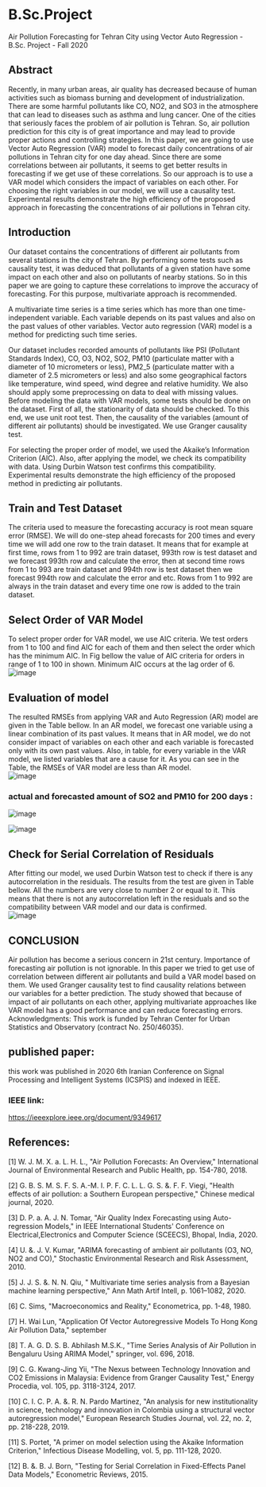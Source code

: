 # B.Sc.Project
Air Pollution Forecasting for Tehran City using Vector Auto Regression - B.Sc. Project - Fall 2020  
## Abstract   
Recently, in many urban areas, air quality has 
decreased because of human activities such as biomass burning 
and development of industrialization. There are some harmful 
pollutants like CO, NO2, and SO3 in the atmosphere that can lead 
to diseases such as asthma and lung cancer. One of the cities that 
seriously faces the problem of air pollution is Tehran. So, air 
pollution prediction for this city is of great importance and may 
lead to provide proper actions and controlling strategies. In this 
paper, we are going to use Vector Auto Regression (VAR) model 
to forecast daily concentrations of air pollutions in Tehran city for 
one day ahead. Since there are some correlations between air 
pollutants, it seems to get better results in forecasting if we get use
of these correlations. So our approach is to use a VAR model which 
considers the impact of variables on each other. For choosing the 
right variables in our model, we will use a causality test.
Experimental results demonstrate the high efficiency of the 
proposed approach in forecasting the concentrations of air 
pollutions in Tehran city.
    
## Introduction 

Our dataset contains the concentrations of different air 
pollutants from several stations in the city of Tehran. By 
performing some tests such as causality test, it was deduced that 
pollutants of a given station have some impact on each other and 
also on pollutants of nearby stations. So in this paper we are 
going to capture these correlations to improve the accuracy of 
forecasting. For this purpose, multivariate approach is 
recommended.  
  
A multivariate time series is a time series which has more 
than one time-independent variable. Each variable depends on 
its past values and also on the past values of other variables.
Vector auto regression (VAR) model is a method for predicting 
such time series.  

Our dataset includes recorded amounts of pollutants like PSI
(Pollutant Standards Index), CO, O3, NO2, SO2, PM10
(particulate matter with a diameter of 10 micrometers or less), 
PM2_5 (particulate matter with a diameter of 2.5 micrometers or 
less) and also some geographical factors like temperature, wind 
speed, wind degree and relative humidity. We also should apply 
some preprocessing on data to deal with missing values. Before 
modeling the data with VAR models, some tests should be done 
on the dataset. First of all, the stationarity of data should be 
checked. To this end, we use unit root test. Then, the causality 
of the variables (amount of different air pollutants) should be 
investigated. We use Granger causality test.  

For selecting the proper order of model, we used the 
Akaike’s Information Criterion (AIC). Also, after applying the 
model, we check its compatibility with data. Using Durbin 
Watson test confirms this compatibility. Experimental results 
demonstrate the high efficiency of the proposed method in 
predicting air pollutants.  

## Train and Test Dataset  

The criteria used to measure the forecasting accuracy is root 
mean square error (RMSE). We will do one-step ahead forecasts 
for 200 times and every time we will add one row to the train 
dataset. It means that for example at first time, rows from 1 to 
992 are train dataset, 993th row is test dataset and we forecast 
993th row and calculate the error, then at second time rows from 
1 to 993 are train dataset and 994th row is test dataset then we 
forecast 994th row and calculate the error and etc. Rows from 1 
to 992 are always in the train dataset and every time one row is 
added to the train dataset.  

## Select Order of VAR Model  

To select proper order for VAR model, we use AIC criteria. 
We test orders from 1 to 100 and find AIC for each of them and 
then select the order which has the minimum AIC. In Fig bellow the 
value of AIC criteria for orders in range of 1 to 100 in shown. 
Minimum AIC occurs at the lag order of 6.  
![image](https://user-images.githubusercontent.com/44861408/135466048-a0ccd24f-1c90-4442-a08a-15e6f89f42f6.png)

## Evaluation of model  

The resulted RMSEs from applying VAR and Auto
Regression (AR) model are given in the Table bellow. In an AR 
model, we forecast one variable using a linear combination of its 
past values. It means that in AR model, we do not consider 
impact of variables on each other and each variable is forecasted 
only with its own past values. Also, in table, for every variable in the VAR model, we 
listed variables that are a cause for it. As you can see in the Table, the RMSEs of VAR model are less than AR model.  
![image](https://user-images.githubusercontent.com/44861408/135466471-a62f6c62-c8bf-4e2d-99f3-b028a5e6c48c.png)  

### actual and forecasted amount of SO2 and PM10 for 200 days :  
![image](https://user-images.githubusercontent.com/44861408/135467232-f43fd1a5-5d78-41c3-ad90-1459cf6beffb.png)  
  
![image](https://user-images.githubusercontent.com/44861408/135467325-9e86e2bb-7c54-4c0c-b489-69db8dcecc24.png)




## Check for Serial Correlation of Residuals  

After fitting our model, we used Durbin Watson test to check 
if there is any autocorrelation in the residuals. The results from 
the test are given in Table bellow. All the numbers are very close to 
number 2 or equal to it. This means that there is not any 
autocorrelation left in the residuals and so the compatibility 
between VAR model and our data is confirmed.  
![image](https://user-images.githubusercontent.com/44861408/135466751-2127d3c4-6d1e-47c8-a0af-1d2e6cf1c822.png)

## CONCLUSION  

Air pollution has become a serious concern in 21st century. 
Importance of forecasting air pollution is not ignorable. In this 
paper we tried to get use of correlation between different air 
pollutants and build a VAR model based on them. We used
Granger causality test to find causality relations between our 
variables for a better prediction. The study showed that because 
of impact of air pollutants on each other, applying multivariate 
approaches like VAR model has a good performance and can 
reduce forecasting errors.
Acknowledgments: This work is funded by Tehran Center
for Urban Statistics and Observatory (contract No. 250/46035).  
  
## published paper:  
this work was published in 2020 6th Iranian Conference on Signal Processing and Intelligent Systems (ICSPIS) and indexed in IEEE.  

### IEEE link:  
https://ieeexplore.ieee.org/document/9349617  

## References:  
[1] W. J. M. X. a. L. H. L., "Air Pollution Forecasts: An 
Overview," International Journal of Environmental 
Research and Public Health, pp. 154-780, 2018.  

[2] G. B. S. M. S. F. S. A.-M. I. P. F. C. L. L. G. S. &. F. F. 
Viegi, "Health effects of air pollution: a Southern 
European perspective," Chinese medical journal, 2020.   

[3] D. P. a. A. J. N. Tomar, "Air Quality Index Forecasting 
using Auto-regression Models," in IEEE International 
Students' Conference on Electrical,Electronics and 
Computer Science (SCEECS), Bhopal, India, 2020.   

[4] U. &. J. V. Kumar, "ARIMA forecasting of ambient air 
pollutants (O3, NO, NO2 and CO)," Stochastic 
Environmental Research and Risk Assessment, 2010.   

[5] J. J. S. &. N. N. Qiu, " Multivariate time series analysis 
from a Bayesian machine learning perspective," Ann 
Math Artif Intell, p. 1061–1082, 2020.   

[6] C. Sims, "Macroeconomics and Reality," Econometrica, 
pp. 1-48, 1980.   

[7] H. Wai Lun, "Application Of Vector Autoregressive 
Models To Hong Kong Air Pollution Data," september 


[8] T. A. G. D. S. B. Abhilash M.S.K., "Time Series 
Analysis of Air Pollution in Bengaluru Using ARIMA 
Model," springer, vol. 696, 2018.   

[9] C. G. Kwang-Jing Yii, "The Nexus between Technology 
Innovation and CO2 Emissions in Malaysia: Evidence 
from Granger Causality Test," Energy Procedia, vol. 
105, pp. 3118-3124, 2017.   

[10] C. I. C. P. A. &. R. N. Pardo Martinez, "An analysis for 
new institutionality in science, technology and 
innovation in Colombia using a structural vector 
autoregression model," European Research Studies 
Journal, vol. 22, no. 2, pp. 218-228, 2019.   

[11] S. Portet, "A primer on model selection using the 
Akaike Information Criterion," Infectious Disease 
Modelling, vol. 5, pp. 111-128, 2020.   

[12] B. &. B. J. Born, "Testing for Serial Correlation in 
Fixed-Effects Panel Data Models," Econometric 
Reviews, 2015.



